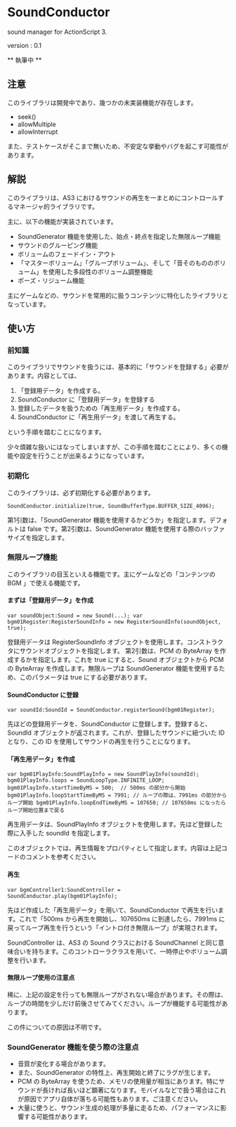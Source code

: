 # SoundConductor
sound manager for ActionScript 3.

version : 0.1

** 執筆中 **

## 注意
このライブラリは開発中であり、幾つかの未実装機能が存在します。

- seek()
- allowMultiple
- allowInterrupt

また、テストケースがそこまで無いため、不安定な挙動やバグを起こす可能性があります。

## 解説
このライブラリは、AS3 におけるサウンドの再生を一まとめにコントロールするマネージャ的ライブラリです。

主に、以下の機能が実装されています。

- SoundGenerator 機能を使用した、始点・終点を指定した無限ループ機能
- サウンドのグルーピング機能
- ボリュームのフェードイン・アウト
- 「マスターボリューム」「グループボリューム」、そして「音そのもののボリューム」を使用した多段性のボリューム調整機能
- ポーズ・リジューム機能

主にゲームなどの、サウンドを常用的に扱うコンテンツに特化したライブラリとなっています。

## 使い方
### 前知識
このライブラリでサウンドを扱うには、基本的に「サウンドを登録する」必要があります。内容としては、

1. 「登録用データ」を作成する。
2. SoundConductor に「登録用データ」を登録する
3. 登録したデータを扱うための「再生用データ」を作成する。
4. SoundConductor に「再生用データ」を渡して再生する。

という手順を踏むことになります。

少々煩雑な扱いにはなってしまいますが、この手順を踏むことにより、多くの機能や設定を行うことが出来るようになっています。

### 初期化
このライブラリは、必ず初期化する必要があります。

`SoundConductor.initialize(true, SoundBufferType.BUFFER_SIZE_4096);`

第1引数は、「SoundGenerator 機能を使用するかどうか」を指定します。デフォルトは false です。第2引数は、SoundGenerator 機能を使用する際のバッファサイズを指定します。

### 無限ループ機能
このライブラリの目玉といえる機能です。主にゲームなどの「コンテンツの BGM 」で使える機能です。

#### まずは「登録用データ」を作成
`var soundObject:Sound = new Sound(...);
var bgm01Register:RegisterSoundInfo = new RegisterSoundInfo(soundObject, true);`

登録用データは RegisterSoundInfo オブジェクトを使用します。コンストラクタにサウンドオブジェクトを指定します。
第2引数は、PCM の ByteArray を作成するかを指定します。これを true にすると、Sound オブジェクトから PCM の ByteArray を作成します。無限ループは SoundGenerator 機能を使用するため、このパラメータは true にする必要があります。

#### SoundConductor に登録
`var soundId:SoundId = SoundConductor.registerSound(bgm01Register);`

先ほどの登録用データを、SoundConductor に登録します。登録すると、SoundId オブジェクトが返されます。これが、登録したサウンドに紐づいた ID となり、この ID を使用してサウンドの再生を行うことになります。

#### 「再生用データ」を作成
`var bgm01PlayInfo:SoundPlayInfo = new SoundPlayInfo(soundId);
bgm01PlayInfo.loops = SoundLoopType.INFINITE_LOOP;
bgm01PlayInfo.startTimeByMS = 500;	// 500ms の部分から開始
bgm01PlayInfo.loopStartTimeByMS = 7991;	// ループの際は、7991ms の部分からループ開始
bgm01PlayInfo.loopEndTimeByMS = 107650;	// 107650ms になったらループ開始位置まで戻る`

再生用データは、SoundPlayInfo オブジェクトを使用します。先ほど登録した際に入手した soundId を指定します。

このオブジェクトでは、再生情報をプロパティとして指定します。内容は上記コードのコメントを参考ください。

#### 再生
`var bgmController1:SoundController = SoundConductor.play(bgm01PlayInfo);`

先ほど作成した「再生用データ」を用いて、SoundConductor で再生を行います。これで「500ms から再生を開始し、107650ms に到達したら、7991ms に戻ってループ再生を行うという「イントロ付き無限ループ」が実現されます。

SoundController は、AS3 の Sound クラスにおける SoundChannel と同じ意味合いを持ちます。このコントローラクラスを用いて、一時停止やボリューム調整を行います。

#### 無限ループ使用の注意点
稀に、上記の設定を行っても無限ループがされない場合があります。その際は、ループの時間を少しだけ前後させてみてください。ループが機能する可能性があります。

この件についての原因は不明です。

### SoundGenerator 機能を使う際の注意点
- 音質が変化する場合があります。
- また、SoundGenerator の特性上、再生開始と終了にラグが生じます。
- PCM の ByteArray を使うため、メモリの使用量が相当にあります。特にサウンドが長ければ長いほど顕著になります。モバイルなどで扱う場合はこれが原因でアプリ自体が落ちる可能性もあります。ご注意ください。
- 大量に使うと、サウンド生成の処理が多量に走るため、パフォーマンスに影響する可能性があります。
